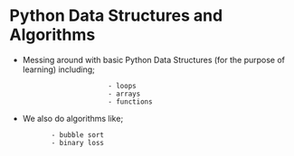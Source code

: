 # Python Data Structures and Algorithms 
* Messing around with basic Python Data Structures (for the purpose of learning) including;

                           - loops
                           - arrays
                           - functions
                           
* We also do algorithms like;

             - bubble sort 
             - binary loss
